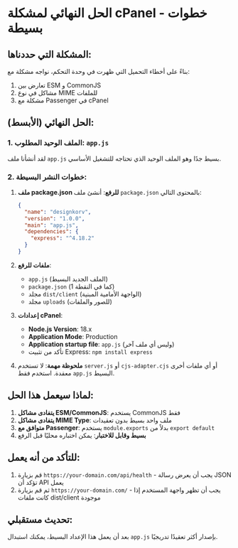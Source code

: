 # الحل النهائي لمشكلة cPanel - خطوات بسيطة

## المشكلة التي حددناها:
بناءً على أخطاء التحميل التي ظهرت في وحدة التحكم، نواجه مشكلة مع:
1. تعارض بين ESM و CommonJS
2. مشاكل في نوع MIME للملفات
3. مشكلة مع Passenger في cPanel

## الحل النهائي (الأبسط):

### 1. الملف الوحيد المطلوب: `app.js`
لقد أنشأنا ملف `app.js` بسيط جدًا وهو الملف الوحيد الذي تحتاجه للتشغيل الأساسي.

### 2. خطوات النشر البسيطة:

1. **ملف package.json للرفع**:
   أنشئ ملف `package.json` بالمحتوى التالي:
   ```json
   {
     "name": "designkorv",
     "version": "1.0.0",
     "main": "app.js",
     "dependencies": {
       "express": "^4.18.2"
     }
   }
   ```

2. **ملفات للرفع**:
   - `app.js` (الملف الجديد البسيط)
   - `package.json` (كما في النقطة 1)
   - مجلد `dist/client` (الواجهة الأمامية المبنية)
   - مجلد `uploads` (للصور والملفات)

3. **إعدادات cPanel**:
   - **Node.js Version**: 18.x
   - **Application Mode**: Production 
   - **Application startup file**: `app.js` (وليس أي ملف آخر)
   - تأكد من تثبيت Express: `npm install express`

4. **ملحوظة مهمة**: 
   لا تستخدم `server.js` أو `cjs-adapter.cjs` أو أي ملفات أخرى معقدة. استخدم فقط `app.js` البسيط.

## لماذا سيعمل هذا الحل:

1. **يتفادى مشاكل ESM/CommonJS**: يستخدم CommonJS فقط
2. **يتفادى مشاكل MIME Type**: ملف واحد بسيط بدون تعقيدات
3. **متوافق مع Passenger**: يستخدم `module.exports` بدلاً من `export default`
4. **بسيط وقابل للاختبار**: يمكن اختباره محليًا قبل الرفع

## للتأكد من أنه يعمل:

1. قم بزيارة `https://your-domain.com/api/health` - يجب أن يعرض رسالة JSON تؤكد أن API يعمل
2. ثم قم بزيارة `https://your-domain.com/` - يجب أن تظهر واجهة المستخدم إذا كانت ملفات dist/client موجودة

## تحديث مستقبلي:

بعد أن يعمل هذا الإعداد البسيط، يمكنك استبدال `app.js` بإصدار أكثر تعقيدًا تدريجيًا.